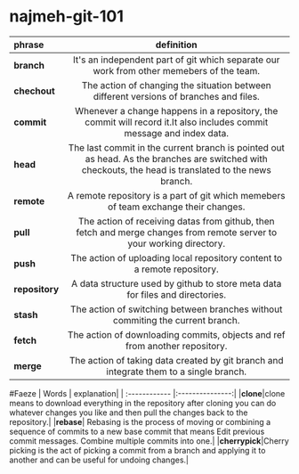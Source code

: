 # najmeh-git-101
|  phrase   | definition
|     :------------  |:--------------:|
**branch**|It's an independent part of git which separate our work from other memebers of the team.|
**chechout**|The action of changing the situation between different versions of branches and files.|
**commit**|Whenever a change happens in a repository, the commit will record it.It also includes commit message and index data.|
**head**|The last commit in the current branch is pointed out as head. As the branches are switched with checkouts, the head is translated to the news branch.|
**remote**|A remote repository is a part of git which memebers of team exchange their changes.|
**pull**|The action of receiving datas from github, then fetch and merge changes from remote server to your working directory.|
**push**|The action of uploading local repository content to a remote repository.|
**repository**|A data structure used by github to store meta data for files and directories.|
**stash**|The action of switching between branches without commiting the current branch.|
**fetch**|The action of downloading commits, objects and ref from another repository.|
**merge**|The action of taking data created by git branch and integrate them to a single branch.|

#Faeze
| Words | explanation|
| :------------ |:---------------:|
|**clone**|clone means to download everything in the repository after cloning you can do whatever changes you like and then pull the changes back to the repository.|
|**rebase**| Rebasing is the process of moving or combining a sequence of commits to a new base commit that means Edit previous commit messages. Combine multiple commits into one.|
|**cherrypick**|Cherry picking is the act of picking a commit from a branch and applying it to another and can be useful for undoing changes.|